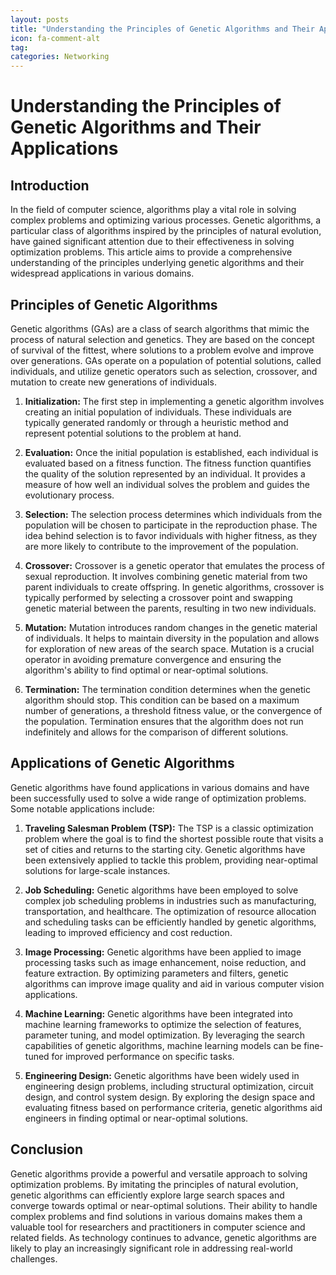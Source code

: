 ```yaml
---
layout: posts
title: "Understanding the Principles of Genetic Algorithms and Their Applications"
icon: fa-comment-alt
tag:
categories: Networking
---
```



# Understanding the Principles of Genetic Algorithms and Their Applications

## Introduction

In the field of computer science, algorithms play a vital role in solving complex problems and optimizing various processes. Genetic algorithms, a particular class of algorithms inspired by the principles of natural evolution, have gained significant attention due to their effectiveness in solving optimization problems. This article aims to provide a comprehensive understanding of the principles underlying genetic algorithms and their widespread applications in various domains.

## Principles of Genetic Algorithms

Genetic algorithms (GAs) are a class of search algorithms that mimic the process of natural selection and genetics. They are based on the concept of survival of the fittest, where solutions to a problem evolve and improve over generations. GAs operate on a population of potential solutions, called individuals, and utilize genetic operators such as selection, crossover, and mutation to create new generations of individuals.

1. **Initialization:**
The first step in implementing a genetic algorithm involves creating an initial population of individuals. These individuals are typically generated randomly or through a heuristic method and represent potential solutions to the problem at hand.

2. **Evaluation:**
Once the initial population is established, each individual is evaluated based on a fitness function. The fitness function quantifies the quality of the solution represented by an individual. It provides a measure of how well an individual solves the problem and guides the evolutionary process.

3. **Selection:**
The selection process determines which individuals from the population will be chosen to participate in the reproduction phase. The idea behind selection is to favor individuals with higher fitness, as they are more likely to contribute to the improvement of the population.

4. **Crossover:**
Crossover is a genetic operator that emulates the process of sexual reproduction. It involves combining genetic material from two parent individuals to create offspring. In genetic algorithms, crossover is typically performed by selecting a crossover point and swapping genetic material between the parents, resulting in two new individuals.

5. **Mutation:**
Mutation introduces random changes in the genetic material of individuals. It helps to maintain diversity in the population and allows for exploration of new areas of the search space. Mutation is a crucial operator in avoiding premature convergence and ensuring the algorithm's ability to find optimal or near-optimal solutions.

6. **Termination:**
The termination condition determines when the genetic algorithm should stop. This condition can be based on a maximum number of generations, a threshold fitness value, or the convergence of the population. Termination ensures that the algorithm does not run indefinitely and allows for the comparison of different solutions.

## Applications of Genetic Algorithms

Genetic algorithms have found applications in various domains and have been successfully used to solve a wide range of optimization problems. Some notable applications include:

1. **Traveling Salesman Problem (TSP):**
The TSP is a classic optimization problem where the goal is to find the shortest possible route that visits a set of cities and returns to the starting city. Genetic algorithms have been extensively applied to tackle this problem, providing near-optimal solutions for large-scale instances.

2. **Job Scheduling:**
Genetic algorithms have been employed to solve complex job scheduling problems in industries such as manufacturing, transportation, and healthcare. The optimization of resource allocation and scheduling tasks can be efficiently handled by genetic algorithms, leading to improved efficiency and cost reduction.

3. **Image Processing:**
Genetic algorithms have been applied to image processing tasks such as image enhancement, noise reduction, and feature extraction. By optimizing parameters and filters, genetic algorithms can improve image quality and aid in various computer vision applications.

4. **Machine Learning:**
Genetic algorithms have been integrated into machine learning frameworks to optimize the selection of features, parameter tuning, and model optimization. By leveraging the search capabilities of genetic algorithms, machine learning models can be fine-tuned for improved performance on specific tasks.

5. **Engineering Design:**
Genetic algorithms have been widely used in engineering design problems, including structural optimization, circuit design, and control system design. By exploring the design space and evaluating fitness based on performance criteria, genetic algorithms aid engineers in finding optimal or near-optimal solutions.

## Conclusion

Genetic algorithms provide a powerful and versatile approach to solving optimization problems. By imitating the principles of natural evolution, genetic algorithms can efficiently explore large search spaces and converge towards optimal or near-optimal solutions. Their ability to handle complex problems and find solutions in various domains makes them a valuable tool for researchers and practitioners in computer science and related fields. As technology continues to advance, genetic algorithms are likely to play an increasingly significant role in addressing real-world challenges.